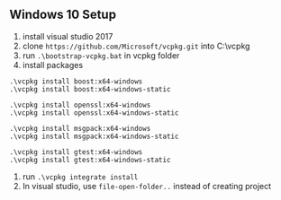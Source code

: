 ## Windows 10 Setup

1. install visual studio 2017
1. clone `https://github.com/Microsoft/vcpkg.git`
 into C:\vcpkg
1. run `.\bootstrap-vcpkg.bat` in vcpkg folder
1. install packages
```
.\vcpkg install boost:x64-windows
.\vcpkg install boost:x64-windows-static

.\vcpkg install openssl:x64-windows
.\vcpkg install openssl:x64-windows-static

.\vcpkg install msgpack:x64-windows
.\vcpkg install msgpack:x64-windows-static

.\vcpkg install gtest:x64-windows
.\vcpkg install gtest:x64-windows-static

```
1. run `.\vcpkg integrate install`
1. In visual studio, use `file-open-folder..` instead of creating project 


